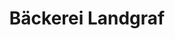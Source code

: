 ---
title: "Bäckerei Landgraf"
url: /mohlsdorf-teichwolframsdorf/baeckerei-landgraf/
shop: Bäckerei
---
